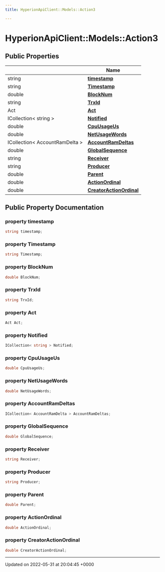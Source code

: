 ```yaml
---
title: HyperionApiClient::Models::Action3

---
```


# HyperionApiClient::Models::Action3





## Public Properties

|                | Name           |
| -------------- | -------------- |
| string | **[timestamp](/Classes/class_hyperion_api_client_1_1_models_1_1_action3.md#property-timestamp)**  |
| string | **[Timestamp](/Classes/class_hyperion_api_client_1_1_models_1_1_action3.md#property-timestamp)**  |
| double | **[BlockNum](/Classes/class_hyperion_api_client_1_1_models_1_1_action3.md#property-blocknum)**  |
| string | **[TrxId](/Classes/class_hyperion_api_client_1_1_models_1_1_action3.md#property-trxid)**  |
| Act | **[Act](/Classes/class_hyperion_api_client_1_1_models_1_1_action3.md#property-act)**  |
| ICollection< string > | **[Notified](/Classes/class_hyperion_api_client_1_1_models_1_1_action3.md#property-notified)**  |
| double | **[CpuUsageUs](/Classes/class_hyperion_api_client_1_1_models_1_1_action3.md#property-cpuusageus)**  |
| double | **[NetUsageWords](/Classes/class_hyperion_api_client_1_1_models_1_1_action3.md#property-netusagewords)**  |
| ICollection< AccountRamDelta > | **[AccountRamDeltas](/Classes/class_hyperion_api_client_1_1_models_1_1_action3.md#property-accountramdeltas)**  |
| double | **[GlobalSequence](/Classes/class_hyperion_api_client_1_1_models_1_1_action3.md#property-globalsequence)**  |
| string | **[Receiver](/Classes/class_hyperion_api_client_1_1_models_1_1_action3.md#property-receiver)**  |
| string | **[Producer](/Classes/class_hyperion_api_client_1_1_models_1_1_action3.md#property-producer)**  |
| double | **[Parent](/Classes/class_hyperion_api_client_1_1_models_1_1_action3.md#property-parent)**  |
| double | **[ActionOrdinal](/Classes/class_hyperion_api_client_1_1_models_1_1_action3.md#property-actionordinal)**  |
| double | **[CreatorActionOrdinal](/Classes/class_hyperion_api_client_1_1_models_1_1_action3.md#property-creatoractionordinal)**  |

## Public Property Documentation

### property timestamp

```csharp
string timestamp;
```


### property Timestamp

```csharp
string Timestamp;
```


### property BlockNum

```csharp
double BlockNum;
```


### property TrxId

```csharp
string TrxId;
```


### property Act

```csharp
Act Act;
```


### property Notified

```csharp
ICollection< string > Notified;
```


### property CpuUsageUs

```csharp
double CpuUsageUs;
```


### property NetUsageWords

```csharp
double NetUsageWords;
```


### property AccountRamDeltas

```csharp
ICollection< AccountRamDelta > AccountRamDeltas;
```


### property GlobalSequence

```csharp
double GlobalSequence;
```


### property Receiver

```csharp
string Receiver;
```


### property Producer

```csharp
string Producer;
```


### property Parent

```csharp
double Parent;
```


### property ActionOrdinal

```csharp
double ActionOrdinal;
```


### property CreatorActionOrdinal

```csharp
double CreatorActionOrdinal;
```


-------------------------------

Updated on 2022-05-31 at 20:04:45 +0000
